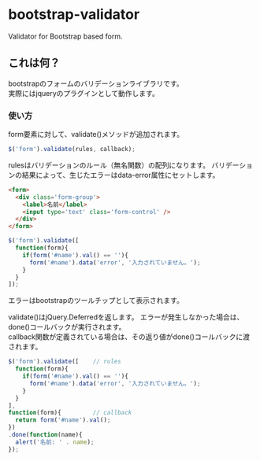 # bootstrap-validator
Validator for Bootstrap based form.

## これは何？
bootstrapのフォームのバリデーションライブラリです。  
実際にはjqueryのプラグインとして動作します。

### 使い方
form要素に対して、validate()メソッドが追加されます。

```js
$('form').validate(rules, callback);
```

rulesはバリデーションのルール（無名関数）の配列になります。
バリデーションの結果によって、生じたエラーはdata-error属性にセットします。

```html
<form>
  <div class='form-group'>
    <label>名前</label>
    <input type='text' class='form-control' />
  </div>
</form>
```

```js
$('form').validate([
  function(form){
    if(form('#name').val() == ''){
      form('#name').data('error', '入力されていません。');
    }
  }
]);
```

エラーはbootstrapのツールチップとして表示されます。

validate()はjQuery.Deferredを返します。 
エラーが発生しなかった場合は、done()コールバックが実行されます。  
callback関数が定義されている場合は、その返り値がdone()コールバックに渡されます。


```js
$('form').validate([    // rules
  function(form){
    if(form('#name').val() == ''){
      form('#name').data('error', '入力されていません。');
    }
  }
],
function(form){         // callback
  return form('#name').val();
})
.done(function(name){
  alert('名前: ' . name);
});
```
